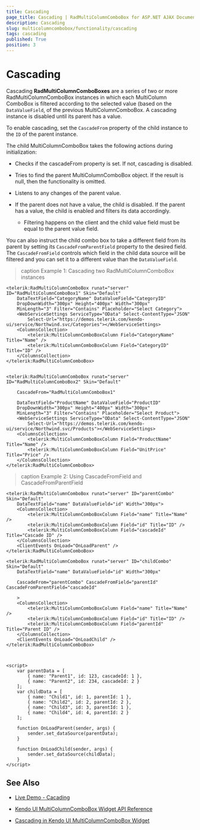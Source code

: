```yaml
---
title: Cascading
page_title: Cascading | RadMultiColumnComboBox for ASP.NET AJAX Documentation
description: Cascading
slug: multicolumncombobox/functionality/cascading
tags: cascading
published: True
position: 3
---
```


# Cascading

Cascading **RadMultiColumnComboBoxes** are a series of two or more RadMultiColumnComboBox instances in which each MultiColumn ComboBox is filtered according to the selected value (based on the `DataValueField`, of the previous MultiColumnComboBox. A cascading instance is disabled until its parent has a value.

To enable cascading, set the `CascadeFrom` property of the child instance to the `ID` of the parent instance.

The child MultiColumnComboBox takes the following actions during initialization:

* Checks if the cascadeFrom property is set. If not, cascading is disabled.
* Tries to find the parent MultiColumnComboBox object. If the result is null, then the functionality is omitted.
* Listens to any changes of the parent value.
* If the parent does not have a value, the child is disabled. If the parent has a value, the child is enabled and filters its data accordingly.

    * Filtering happens on the client and the child value field must be equal to the parent value field.
    
    
You can also instruct the child combo box to take a different field from its parent by setting its `CascadeFromParentField` property to the desired field. The `CascadeFromField` controls which field in the child data source will be filtered and you can set it to a different value than the `DataValueField`.

>caption Example 1: Cascading two RadMultiColumnComboBox instances

````ASP.NET
<telerik:RadMultiColumnComboBox runat="server" ID="RadMultiColumnComboBox1" Skin="Default"
    DataTextField="CategoryName" DataValueField="CategoryID"
    DropDownWidth="300px" Height="400px" Width="300px"
    MinLength="3" Filter="Contains" Placeholder="Select Category">
	<WebServiceSettings ServiceType="OData" Select-ContentType="JSON"
		Select-Url="https://demos.telerik.com/kendo-ui/service/Northwind.svc/Categories"></WebServiceSettings>
    <ColumnsCollection>
        <telerik:MultiColumnComboBoxColumn Field="CategoryName" Title="Name" />
        <telerik:MultiColumnComboBoxColumn Field="CategoryID" Title="ID" />
    </ColumnsCollection>
</telerik:RadMultiColumnComboBox>


<telerik:RadMultiColumnComboBox runat="server" ID="RadMultiColumnComboBox2" Skin="Default"

    CascadeFrom="RadMultiColumnComboBox1"

    DataTextField="ProductName" DataValueField="ProductID"
    DropDownWidth="300px" Height="400px" Width="300px"
    MinLength="3" Filter="Contains" Placeholder="Select Product">
	<WebServiceSettings ServiceType="OData" Select-ContentType="JSON"
		Select-Url="https://demos.telerik.com/kendo-ui/service/Northwind.svc/Products"></WebServiceSettings>
    <ColumnsCollection>
        <telerik:MultiColumnComboBoxColumn Field="ProductName" Title="Name" />
        <telerik:MultiColumnComboBoxColumn Field="UnitPrice" Title="Price" />
    </ColumnsCollection>
</telerik:RadMultiColumnComboBox>
````


>caption Example 2: Using CascadeFromField and CascadeFromParentField

````ASP.NET
<telerik:RadMultiColumnComboBox runat="server" ID="parentCombo" Skin="Default"
	DataTextField="name" DataValueField="id" Width="300px">
	<ColumnsCollection>
		<telerik:MultiColumnComboBoxColumn Field="name" Title="Name" />
		<telerik:MultiColumnComboBoxColumn Field="id" Title="ID" />
		<telerik:MultiColumnComboBoxColumn Field="cascadeId" Title="Cascade ID" />
	</ColumnsCollection>
	<ClientEvents OnLoad="OnLoadParent" />
</telerik:RadMultiColumnComboBox>

<telerik:RadMultiColumnComboBox runat="server" ID="childCombo" Skin="Default"
	DataTextField="name" DataValueField="id" Width="300px"
	
	CascadeFrom="parentCombo" CascadeFromField="parentId" CascadeFromParentField="cascadeId"
	
	>
	<ColumnsCollection>
		<telerik:MultiColumnComboBoxColumn Field="name" Title="Name" />
		<telerik:MultiColumnComboBoxColumn Field="id" Title="ID" />
		<telerik:MultiColumnComboBoxColumn Field="parentId" Title="Parent ID" />
	</ColumnsCollection>
	<ClientEvents OnLoad="OnLoadChild" />
</telerik:RadMultiColumnComboBox>



<script>
	var parentData = [
		{ name: "Parent1", id: 123, cascadeId: 1 },
		{ name: "Parent2", id: 234, cascadeId: 2 }
	];
	var childData = [
		{ name: "Child1", id: 1, parentId: 1 },
		{ name: "Child2", id: 2, parentId: 2 },
		{ name: "Child3", id: 3, parentId: 1 },
		{ name: "Child4", id: 4, parentId: 2 }
	];

	function OnLoadParent(sender, args) {
		sender.set_dataSource(parentData);
	}

	function OnLoadChild(sender, args) {
		sender.set_dataSource(childData);
	}
</script>
````



## See Also

* [Live Demo - Cacading](http://demos.telerik.com/aspnet-ajax/multicolumncombobox/cascading/defaultcs.aspx)

* [Kendo UI MultiColumnComboBox Widget API Reference](https://docs.telerik.com/kendo-ui/api/javascript/ui/multicolumncombobox)

* [Cascading in Kendo UI MultiColumnComboBox Widget](https://docs.telerik.com/kendo-ui/controls/editors/multicolumncombobox/cascading)

